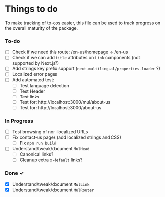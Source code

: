 # Things to do

To make tracking of to-dos easier, this file can be used to track progress on the overall maturity of the package.

### To-do

- [ ] Check if we need this route: /en-us/homepage -> /en-us
- [ ] Check if we can add `title` attributes on `Link` components (not supported by Next.js?)
- [ ] Add strings key prefix support (`next-multilingual/properties-loader` ?)
- [ ] Localized error pages
- [ ] Add automated test:
  - [ ] Test language detection
  - [ ] Test Header
  - [ ] Test links
  - [ ] Test for: http://localhost:3000/mul/about-us
  - [ ] Test for: http://localhost:3000/about-us

### In Progress

- [ ] Test browsing of non-localized URLs
- [ ] Fix contact-us pages (add localized strings and CSS)
    - [ ] Fix `npm run build`
- [ ] Understand/tweak/document `MulHead`
    - [ ] Canonical links?
    - [ ] Cleanup extra `x-default` links?

### Done ✓

- [x] Understand/tweak/document `MulLink`
- [x] Understand/tweak/document `MulRouter`
